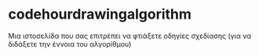 # codehourdrawingalgorithm
Μια ιστοσελίδα που σας επιτρέπει να φτιάξετε οδηγίες σχεδίασης (για να διδάξετε την έννοια του αλγορίθμου)
